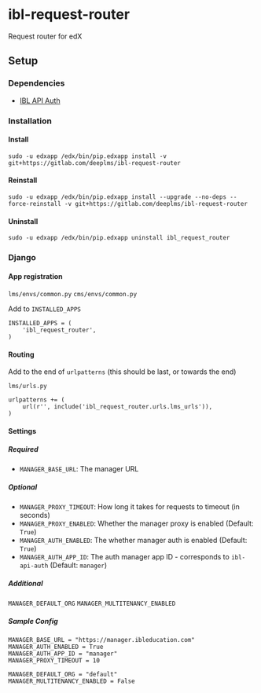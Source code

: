 # ibl-request-router

Request router for edX

## Setup
### Dependencies
* [IBL API Auth](https://gitlab.com/iblstudios/ibl-api-auth)


### Installation
#### Install
```
sudo -u edxapp /edx/bin/pip.edxapp install -v git+https://gitlab.com/deeplms/ibl-request-router
```
#### Reinstall
```
sudo -u edxapp /edx/bin/pip.edxapp install --upgrade --no-deps --force-reinstall -v git+https://gitlab.com/deeplms/ibl-request-router
```
#### Uninstall
```
sudo -u edxapp /edx/bin/pip.edxapp uninstall ibl_request_router
```

### Django
#### App registration
`lms/envs/common.py`
`cms/envs/common.py`

Add to `INSTALLED_APPS`
```
INSTALLED_APPS = (
    'ibl_request_router',
)
```

#### Routing
Add to the end of `urlpatterns` (this should be last, or towards the end)

`lms/urls.py`
```
urlpatterns += (
    url(r'', include('ibl_request_router.urls.lms_urls')),
)
```


#### Settings

##### Required
* `MANAGER_BASE_URL`: The manager URL

##### Optional
* `MANAGER_PROXY_TIMEOUT`: How long it takes for requests to timeout (in seconds)
* `MANAGER_PROXY_ENABLED`: Whether the manager proxy is enabled (Default: `True`)
* `MANAGER_AUTH_ENABLED`: The whether manager auth is enabled (Default: `True`)
* `MANAGER_AUTH_APP_ID`: The auth manager app ID - corresponds to `ibl-api-auth` (Default: `manager`)


##### Additional
`MANAGER_DEFAULT_ORG`
`MANAGER_MULTITENANCY_ENABLED`


##### Sample Config
```
MANAGER_BASE_URL = "https://manager.ibleducation.com"
MANAGER_AUTH_ENABLED = True
MANAGER_AUTH_APP_ID = "manager"
MANAGER_PROXY_TIMEOUT = 10

MANAGER_DEFAULT_ORG = "default"
MANAGER_MULTITENANCY_ENABLED = False
```